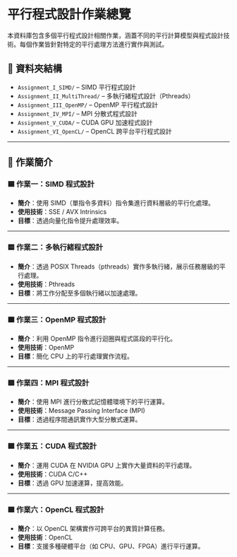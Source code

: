 # 平行程式設計作業總覽

本資料庫包含多個平行程式設計相關作業，涵蓋不同的平行計算模型與程式設計技術。每個作業皆針對特定的平行處理方法進行實作與測試。

## 📁 資料夾結構

- `Assignment_I_SIMD/` – SIMD 平行程式設計
- `Assignment_II_MultiThread/` – 多執行緒程式設計（Pthreads）
- `Assignment_III_OpenMP/` – OpenMP 平行程式設計
- `Assignment_IV_MPI/` – MPI 分散式程式設計
- `Assignment_V_CUDA/` – CUDA GPU 加速程式設計
- `Assignment_VI_OpenCL/` – OpenCL 跨平台平行程式設計

---

## 🧩 作業簡介

### 🟦 作業一：SIMD 程式設計
- **簡介**：使用 SIMD（單指令多資料）指令集進行資料層級的平行化處理。
- **使用技術**：SSE / AVX Intrinsics
- **目標**：透過向量化指令提升處理效率。

---

### 🟨 作業二：多執行緒程式設計
- **簡介**：透過 POSIX Threads（pthreads）實作多執行緒，展示任務層級的平行處理。
- **使用技術**：Pthreads
- **目標**：將工作分配至多個執行緒以加速處理。

---

### 🟧 作業三：OpenMP 程式設計
- **簡介**：利用 OpenMP 指令進行迴圈與程式區段的平行化。
- **使用技術**：OpenMP
- **目標**：簡化 CPU 上的平行處理實作流程。

---

### 🟥 作業四：MPI 程式設計
- **簡介**：使用 MPI 進行分散式記憶體環境下的平行運算。
- **使用技術**：Message Passing Interface (MPI)
- **目標**：透過程序間通訊實作大型分散式運算。

---

### 🟩 作業五：CUDA 程式設計
- **簡介**：運用 CUDA 在 NVIDIA GPU 上實作大量資料的平行處理。
- **使用技術**：CUDA C/C++
- **目標**：透過 GPU 加速運算，提高效能。

---

### 🟪 作業六：OpenCL 程式設計
- **簡介**：以 OpenCL 架構實作可跨平台的異質計算任務。
- **使用技術**：OpenCL
- **目標**：支援多種硬體平台（如 CPU、GPU、FPGA）進行平行運算。

